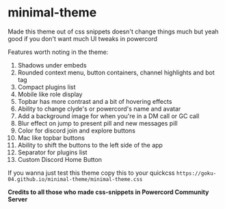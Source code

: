 # minimal-theme

Made this theme out of css snippets doesn't change things much but yeah good if you don't want much UI tweaks in powercord

Features worth noting in the theme:
1. Shadows under embeds
2. Rounded context menu, button containers, channel highlights and bot tag
3. Compact plugins list
4. Mobile like role display
5. Topbar has more contrast and a bit of hovering effects
6. Ability to change clyde's or powercord's name and avatar
7. Add a background image for when you're in a DM call or GC call
8. Blur effect on jump to present pill and new messages pill
9. Color for discord join and explore buttons
10. Mac like topbar buttons
11. Ability to shift the buttons to the left side of the app
12. Separator for plugins list
13. Custom Discord Home Button

If you wanna just test this theme copy this to your quickcss `https://goku-04.github.io/minimal-theme/minimal-theme.css` 

**Credits to all those who made css-snippets in Powercord Community Server**
